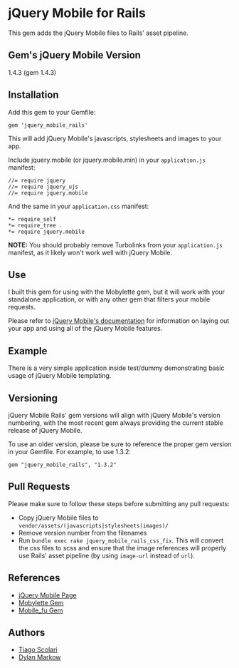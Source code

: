 # jQuery Mobile for Rails

This gem adds the jQuery Mobile files to Rails' asset pipeline.

## Gem's jQuery Mobile Version

1.4.3 (gem 1.4.3)

## Installation

Add this gem to your Gemfile:

    gem 'jquery_mobile_rails'

This will add jQuery Mobile's javascripts, stylesheets and images to your app.

Include jquery.mobile (or jquery.mobile.min) in your `application.js` manifest:

    //= require jquery
    //= require jquery_ujs
    //= require jquery.mobile

And the same in your `application.css` manifest:

    *= require_self
    *= require_tree .
    *= require jquery.mobile

__NOTE:__ You should probably remove Turbolinks from your `application.js` manifest, as it likely won't work well with jQuery Mobile.

## Use

I built this gem for using with the Mobylette gem, but it will work with your standalone application, or with any other gem that filters your mobile requests.

Please refer to [jQuery Mobile's documentation](http://view.jquerymobile.com/1.4.3/dist/demos/) for information on laying out your app and using all of the jQuery Mobile features.

## Example

There is a very simple application inside test/dummy demonstrating basic usage of jQuery Mobile templating.

## Versioning

jQuery Mobile Rails' gem versions will align with jQuery Mobile's version numbering, with the most recent gem always providing the current stable release of jQuery Mobile.

To use an older version, please be sure to reference the proper gem version in your Gemfile. For example, to use 1.3.2:

    gem "jquery_mobile_rails", "1.3.2"

## Pull Requests

Please make sure to follow these steps before submitting any pull requests:

* Copy jQuery Mobile files to `vendor/assets/(javascripts|stylesheets|images)/`
* Remove version number from the filenames
* Run `bundle exec rake jquery_mobile_rails_css_fix`. This will convert the css files to scss and ensure that the image references will properly use Rails' asset pipeline (by using `image-url` instead of `url`).

## References

* [jQuery Mobile Page](http://jquerymobile.com/)
* [Mobylette Gem](https://github.com/tscolari/mobylette)
* [Mobile_fu Gem](https://github.com/brendanlim/mobile-fu)

## Authors

* [Tiago Scolari](https://github.com/tscolari)
* [Dylan Markow](https://github.com/dmarkow)
